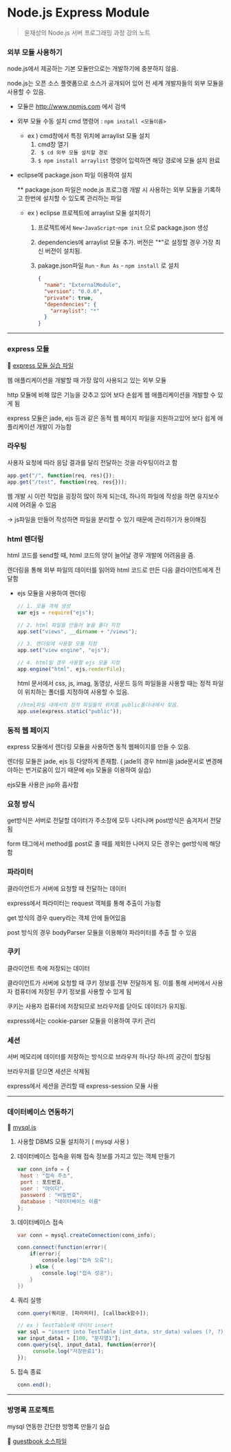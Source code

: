 # Node.js Express Module

> 윤재성의 Node.js 서버 프로그래밍 과정 강의 노트

 

### 외부 모듈 사용하기

node.js에서 제공하는 기본 모듈만으로는 개발하기에 충분하지 않음.

node.js는 오픈 소스 플랫폼으로 소스가 공개되어 있어 전 세계 개발자들의 외부 모듈을 사용할 수 있음.

- 모듈은 http://www.npmjs.com 에서 검색

- 외부 모듈 수동 설치 cmd 명령어 : `npm install <모듈이름>`

  - ex ) cmd창에서 특정 위치에 arraylist 모듈 설치
    1. cmd창 열기
    2. ` $ cd 외부 모듈 설치할 경로` 
    3. `$ npm install arraylist` 명령어 입력하면 해당 경로에 모듈 설치 완료

- eclipse에 package.json 파일 이용하여 설치

  ** package.json 파일은 node.js 프로그램 개발 시 사용하는 외부 모듈을 기록하고 한번에 설치할 수 있도록 관리하는 파일

  - ex ) eclipse 프로젝트에 arraylist 모듈 설치하기

    1. 프로젝트에서 `New`-`JavaScript`-`npm init` 으로 package.json 생성

    2. dependencies에 arraylist 모듈 추가. 버전은 "*"로 설정할 경우 가장 최신 버전이 설치됨.

    3. pakage.json파일 `Run` - `Run As` - `npm install` 로 설치

       ~~~json
       {
         "name": "ExternalModule",
         "version": "0.0.0",
         "private": true,
         "dependencies": {
           "arraylist": "*"
         }
       }
       ~~~




---

 

### express 모듈

:memo: [express 모듈 실습 파일](https://github.com/yuhyeminn/TIL/tree/master/nodejs/express) 

웹 애플리케이션을 개발할 때 가장 많이 사용되고 있는 외부 모듈

http 모듈에 비해 많은 기능을 갖추고 있어 보다 손쉽게 웹 애플리케이션을 개발할 수 있게 됨

express 모듈은 jade, ejs 등과 같은 동적 웹 페이지 파일을 지원하고있어 보다 쉽게 애플리케이션 개발이 가능함

 

### 라우팅

사용자 요청에 따라 응답 결과를 달리 전달하는 것을 라우팅이라고 함

~~~javascript
app.get("/", function(req, res){});
app.get("/test", function(req, res{}));
~~~

웹 개발 시 이런 작업을 굉장히 많이 하게 되는데, 하나의 파일에 작성을 하면 유지보수 시에 어려울 수 있음

-> js파일을 만들어 작성하면 파일을 분리할 수 있기 때문에 관리하기가 용이해짐

 

### html 렌더링

html 코드를 send할 때, html 코드의 양이 늘어날 경우 개발에 어려움을 줌. 

렌더링을 통해 외부 파일의 데이터를 읽어와 html 코드로 만든 다음 클라이언트에게 전달함

* ejs 모듈을 사용하여 렌더링 

  ```javascript
  // 1. 모듈 객체 생성 
  var ejs = require("ejs");
  
  // 2. html 파일을 만들어 놓을 폴더 지정
  app.set("views", __dirname + "/views");
  
  // 3. 렌더링에 사용할 모듈 지정
  app.set("view engine", "ejs");
  
  // 4. html일 경우 사용할 ejs 모듈 지정
  app.engine("html", ejs.renderFile);
  ```

  html 문서에서 css, js, imag, 동영상, 사운드 등의 파일들을 사용할 때는 정적 파일이 위치하는 폴더를 지정하여 사용할 수 있음.

  ~~~javascript
  //html파일 내에서의 정적 파일들의 위치를 public폴더내에서 찾음.
  app.use(express.static("public"));
  ~~~




### 동적 웹 페이지

express 모듈에서 렌더링 모듈을 사용하면 동적 웹페이지를 만들 수 있음.

렌더링 모듈은 jade, ejs 등 다양하게 존재함. ( jade의 경우 html을 jade문서로 변경해야하는 번거로움이 있기 때문에 ejs 모듈을 이용하여 실습)

ejs모듈 사용은 jsp와 흡사함

 

### 요청 방식

get방식은 서버로 전달할 데이터가 주소창에 모두 나타나며 post방식은 숨겨저서 전달됨

form 태그에서 method를 post로 줄 때를 제외한 나머지 모든 경우는 get방식에 해당함

 

### 파라미터

클라이언트가 서버에 요청할 때 전달하는 데이터

express에서 파라미터는 request 객체를 통해 추출이 가능함

get 방식의 경우 query라는 객체 안에 들어있음

post 방식의 경우 bodyParser 모듈을 이용해야 파라미터를 추출 할 수 있음

 

### 쿠키

클라이언트 측에 저장되는 데이터

클라이언트가 서버에 요청할 때 쿠키 정보를 전부 전달하게 됨. 이를 통해 서버에서 사용자 컴퓨터에 저장된 쿠키 정보를 사용할 수 있게 됨

쿠키는 사용자 컴퓨터에 저장되므로 브라우저를 닫아도 데이터가 유지됨.

express에서는 cookie-parser 모듈을 이용하여 쿠키 관리

 

### 세션

서버 메모리에 데이터를 저장하는 방식으로 브라우저 하나당 하나의 공간이 할당됨

브라우저를 닫으면 세션은 삭제됨

express에서 세션을 관리할 때 express-session 모듈 사용

 

---

 

### 데이터베이스 연동하기

   :memo: [mysql.js](https://github.com/yuhyeminn/TIL/blob/master/nodejs/guestbook/mysql.js) 

1. 사용할 DBMS 모듈 설치하기 ( mysql 사용 )

2. 데이터베이스 접속을 위해 접속 정보를 가지고 있는 객체 만들기

   ~~~javascript
   var conn_info = {
   	host : "접속 주소",
   	port : 포트번호,
   	user : "아이디",
   	password : "비밀번호",
   	database : "데이터베이스 이름"
   };
   ~~~

3. 데이터베이스 접속

   ~~~java
   var conn = mysql.createConnection(conn_info);
   
   conn.connect(function(error){
       if(error){
           console.log("접속 오류");
       } else {
           console.log("접속 성공");
       }
   })
   ~~~

4. 쿼리 실행

   ~~~javascript
   conn.query(쿼리문, [파라미터], [callback함수]);
   
   // ex ) TestTable에 데이터 insert
   var sql = "insert into TestTable (int_data, str_data) values (?, ?)";
   var input_data1 = [100, "문자열1"];
   conn.query(sql, input_data1, function(error){
        console.log("저장완료1");
   });
   ~~~

5. 접속 종료

   ~~~javascript
   conn.end();
   ~~~




---

 

### 방명록 프로젝트

mysql 연동한 간단한 방명록 만들기 실습

:memo: [guestbook 소스파일](https://github.com/yuhyeminn/TIL/tree/master/nodejs/guestbook) 

